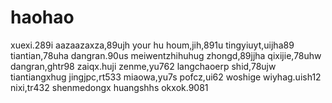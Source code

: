 # haohao
xuexi.289i
aazaazaxza,89ujh
your hu houm,jih,891u
tingyiuyt,uijha89
tiantian,78uha
dangran.90us
meiwentzhihuhug
zhongd,89jjha
qixijie,78uhw
dangran,ghtr98
zaiqx.huji
zenme,yu762
langchaoerp
shid,78ujw
tiantiangxhug
jingjpc,rt533
miaowa,yu7s
pofcz,ui62
woshige
wiyhag.uish12
nixi,tr432
shenmedongx
huangshhs
okxok.9081
